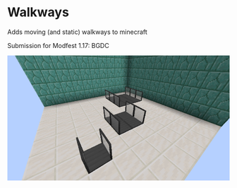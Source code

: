 # Walkways

Adds moving (and static) walkways to minecraft

Submission for Modfest 1.17: BGDC

![Walkway](./showcase/walkways.png)